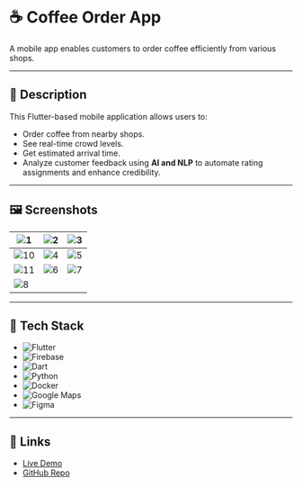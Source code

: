 # ☕ Coffee Order App

A mobile app enables customers to order coffee efficiently from various shops.

---

## 📝 Description

This Flutter-based mobile application allows users to:
- Order coffee from nearby shops.
- See real-time crowd levels.
- Get estimated arrival time.
- Analyze customer feedback using **AI and NLP** to automate rating assignments and enhance credibility.

---

## 🖼️ Screenshots

| ![1](https://res.cloudinary.com/drmiuvc9x/image/upload/assets/P1/1.png) | ![2](https://res.cloudinary.com/drmiuvc9x/image/upload/assets/P1/2.png) | ![3](https://res.cloudinary.com/drmiuvc9x/image/upload/assets/P1/3.png) |
|---|---|---|
| ![10](https://res.cloudinary.com/drmiuvc9x/image/upload/assets/P1/10.png) | ![4](https://res.cloudinary.com/drmiuvc9x/image/upload/assets/P1/4.png) | ![5](https://res.cloudinary.com/drmiuvc9x/image/upload/assets/P1/5.png) |
| ![11](https://res.cloudinary.com/drmiuvc9x/image/upload/assets/P1/11.png) | ![6](https://res.cloudinary.com/drmiuvc9x/image/upload/assets/P1/6.png) | ![7](https://res.cloudinary.com/drmiuvc9x/image/upload/assets/P1/7.png) |
| ![8](https://res.cloudinary.com/drmiuvc9x/image/upload/assets/P1/8.png) |  |  |

---

## 🔧 Tech Stack

- ![Flutter](https://img.shields.io/badge/Flutter-02569B?style=for-the-badge&logo=flutter&logoColor=white)
- ![Firebase](https://img.shields.io/badge/Firebase-FFCA28?style=for-the-badge&logo=firebase&logoColor=black)
- ![Dart](https://img.shields.io/badge/Dart-0175C2?style=for-the-badge&logo=dart&logoColor=white)
- ![Python](https://img.shields.io/badge/Python-3776AB?style=for-the-badge&logo=python&logoColor=white)
- ![Docker](https://img.shields.io/badge/Docker-2496ED?style=for-the-badge&logo=docker&logoColor=white)
- ![Google Maps](https://img.shields.io/badge/Google%20Maps-4285F4?style=for-the-badge&logo=googlemaps&logoColor=white)
- ![Figma](https://img.shields.io/badge/Figma-F24E1E?style=for-the-badge&logo=figma&logoColor=white)

---

## 🔗 Links

- [Live Demo](https://example.com/coffee-order-app)
- [GitHub Repo](https://github.com/mkatq/coffee_order_application)
